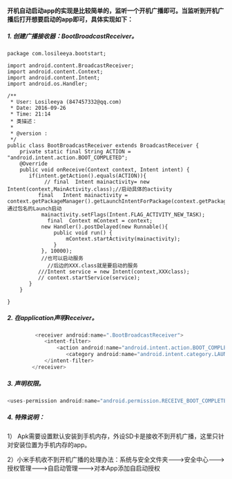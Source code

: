 #### 开机自动启动app的实现是比较简单的，监听一个开机广播即可。当监听到开机广播后打开想要启动的app即可，具体实现如下：

##### 1. 创建广播接收器：BootBroadcastReceiver。

```
package com.losileeya.bootstart;

import android.content.BroadcastReceiver;
import android.content.Context;
import android.content.Intent;
import android.os.Handler;

/**
 * User: Losileeya (847457332@qq.com)
 * Date: 2016-09-26
 * Time: 21:14
 * 类描述：
 *
 * @version :
 */
public class BootBroadcastReceiver extends BroadcastReceiver {
    private static final String ACTION = "android.intent.action.BOOT_COMPLETED";
    @Override
    public void onReceive(Context context, Intent intent) {
       if(intent.getAction().equals(ACTION)){
            // final  Intent mainactivity= new Intent(context,MainActivity.class);//启动具体的activity
          final   Intent mainactivity = context.getPackageManager().getLaunchIntentForPackage(context.getPackageName());//通过包名的Launch启动
           mainactivity.setFlags(Intent.FLAG_ACTIVITY_NEW_TASK);
             final  Context mContext = context;
           new Handler().postDelayed(new Runnable(){
               public void run() {
                   mContext.startActivity(mainactivity);
               }
           }, 10000);
           //也可以启动服务
             //后边的XXX.class就是要启动的服务  
          ///Intent service = new Intent(context,XXXclass);  
          // context.startService(service);  
       }
    }

}
```

##### 2. 在application声明Receiver。

```java
         <receiver android:name=".BootBroadcastReceiver">
            <intent-filter>
                <action android:name="android.intent.action.BOOT_COMPLETED" />
                   <category android:name="android.intent.category.LAUNCHER" />  
            </intent-filter>
        </receiver>
```

##### 3. 声明权限。

```java
<uses-permission android:name="android.permission.RECEIVE_BOOT_COMPLETED"></uses-permission>
```

##### 4. 特殊说明：

1） Apk需要设置默认安装到手机内存，外设SD卡是接收不到开机广播，这里只针对安装位置为手机内存的app。

2）小米手机收不到开机广播的处理办法：系统与安全文件夹--->安全中心--->授权管理--->自启动管理--->对本App添加自启动授权


